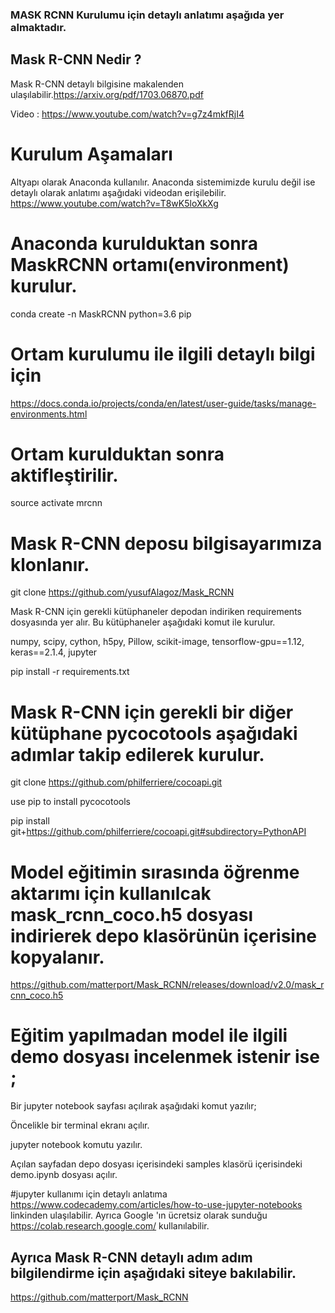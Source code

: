 
### MASK RCNN Kurulumu için detaylı anlatımı aşağıda yer almaktadır.
## Mask R-CNN Nedir ?
Mask R-CNN detaylı bilgisine makalenden ulaşılabilir.https://arxiv.org/pdf/1703.06870.pdf

Video : https://www.youtube.com/watch?v=g7z4mkfRjI4

# Kurulum Aşamaları
Altyapı olarak Anaconda kullanılır. Anaconda sistemimizde kurulu değil ise detaylı olarak anlatımı aşağıdaki videodan erişilebilir.
https://www.youtube.com/watch?v=T8wK5loXkXg

# Anaconda kurulduktan sonra MaskRCNN ortamı(environment) kurulur.

conda create -n MaskRCNN python=3.6 pip

# Ortam kurulumu ile ilgili detaylı bilgi için
https://docs.conda.io/projects/conda/en/latest/user-guide/tasks/manage-environments.html

# Ortam kurulduktan sonra aktifleştirilir.
source activate mrcnn

# Mask R-CNN deposu bilgisayarımıza klonlanır.
git clone https://github.com/yusufAlagoz/Mask_RCNN

Mask R-CNN için gerekli kütüphaneler depodan indiriken requirements dosyasında yer alır. Bu kütüphaneler aşağıdaki komut ile kurulur.

numpy, scipy, cython, h5py, Pillow, scikit-image, tensorflow-gpu==1.12, keras==2.1.4, jupyter

pip install -r requirements.txt

# Mask R-CNN için gerekli bir diğer kütüphane pycocotools aşağıdaki adımlar takip edilerek kurulur. 
git clone https://github.com/philferriere/cocoapi.git

use pip to install pycocotools

pip install git+https://github.com/philferriere/cocoapi.git#subdirectory=PythonAPI

# Model eğitimin sırasında öğrenme aktarımı için kullanılcak mask_rcnn_coco.h5 dosyası indirierek depo klasörünün içerisine kopyalanır.
https://github.com/matterport/Mask_RCNN/releases/download/v2.0/mask_rcnn_coco.h5

# Eğitim yapılmadan model ile ilgili demo dosyası incelenmek istenir ise ;

Bir jupyter notebook sayfası açılırak aşağıdaki komut yazılır;

Öncelikle bir terminal ekranı açılır.

jupyter notebook komutu yazılır.

Açılan sayfadan depo dosyası içerisindeki samples klasörü içerisindeki demo.ipynb dosyası açılır.


#jupyter kullanımı için detaylı anlatıma https://www.codecademy.com/articles/how-to-use-jupyter-notebooks linkinden ulaşılabilir.
Ayrıca Google 'ın  ücretsiz olarak sunduğu https://colab.research.google.com/ kullanılabilir.


## Ayrıca Mask R-CNN detaylı adım adım bilgilendirme için aşağıdaki siteye bakılabilir.
https://github.com/matterport/Mask_RCNN

